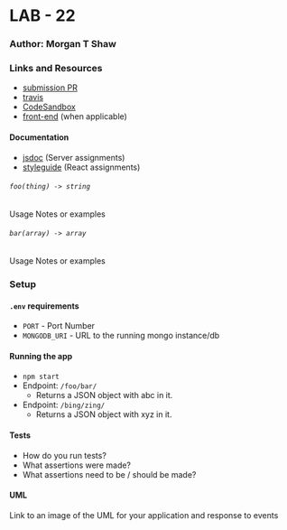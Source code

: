 # LAB - 22

### Author: Morgan T Shaw

### Links and Resources
* [submission PR](https://github.com/morgan-401-advanced-javascript/lab22/pull/1)
* [travis](http://xyz.com)
* [CodeSandbox](https://codesandbox.io/s/github/morgan-401-advanced-javascript/lab22/tree/working)
* [front-end](http://xyz.com) (when applicable)

#### Documentation
* [jsdoc](http://xyz.com) (Server assignments)
* [styleguide](http://xyz.com) (React assignments)

###### `foo(thing) -> string`
Usage Notes or examples

###### `bar(array) -> array`
Usage Notes or examples

### Setup
#### `.env` requirements
* `PORT` - Port Number
* `MONGODB_URI` - URL to the running mongo instance/db

#### Running the app
* `npm start`
* Endpoint: `/foo/bar/`
  * Returns a JSON object with abc in it.
* Endpoint: `/bing/zing/`
  * Returns a JSON object with xyz in it.
  
#### Tests
* How do you run tests?
* What assertions were made?
* What assertions need to be / should be made?

#### UML
Link to an image of the UML for your application and response to events